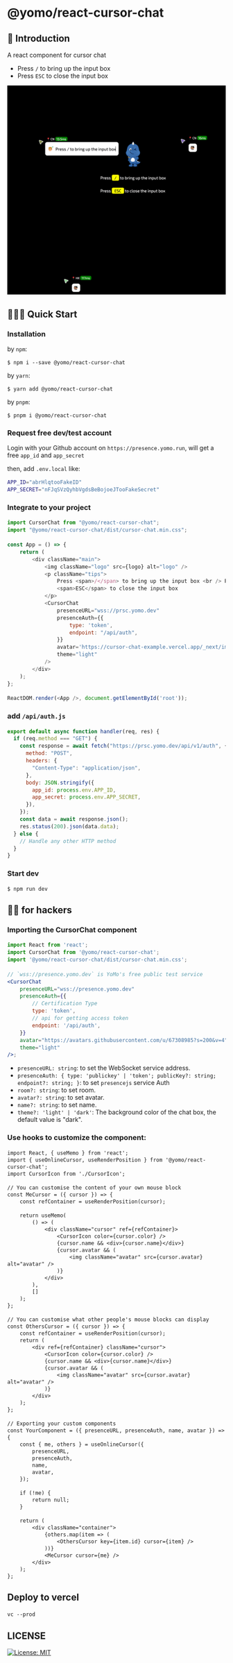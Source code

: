 # @yomo/react-cursor-chat

## 🧬 Introduction

A react component for cursor chat

-   Press `/` to bring up the input box
-   Press `ESC` to close the input box

![screenshot](screenshot.png)

## 🤹🏻‍♀️ Quick Start

### Installation

by `npm`:

```shell
$ npm i --save @yomo/react-cursor-chat
```

by `yarn`:

```shell
$ yarn add @yomo/react-cursor-chat
```

by `pnpm`:

```shell
$ pnpm i @yomo/react-cursor-chat
```

### Request free dev/test account

Login with your Github account on `https://presence.yomo.run`, will get a free `app_id` and `app_secret`

then, add `.env.local` like:

```bash
APP_ID="abrHlqtooFakeID"
APP_SECRET="nFJqSVzQyhbVgdsBeBojoeJTooFakeSecret"
```

### Integrate to your project

```javascript
import CursorChat from "@yomo/react-cursor-chat";
import "@yomo/react-cursor-chat/dist/cursor-chat.min.css";

const App = () => {
    return (
        <div className="main">
            <img className="logo" src={logo} alt="logo" />
            <p className="tips">
                Press <span>/</span> to bring up the input box <br /> Press{' '}
                <span>ESC</span> to close the input box
            </p>
            <CursorChat
                presenceURL="wss://prsc.yomo.dev"
                presenceAuth={{
                    type: 'token',
                    endpoint: "/api/auth",
                }}
                avatar='https://cursor-chat-example.vercel.app/_next/image?url=%2Flogo.png&w=256&q=75'
                theme="light"
            />
        </div>
    );
};

ReactDOM.render(<App />, document.getElementById('root'));
```

### add `/api/auth.js`

```javascript
export default async function handler(req, res) {
  if (req.method === "GET") {
    const response = await fetch("https://prsc.yomo.dev/api/v1/auth", {
      method: "POST",
      headers: {
        "Content-Type": "application/json",
      },
      body: JSON.stringify({
        app_id: process.env.APP_ID,
        app_secret: process.env.APP_SECRET,
      }),
    });
    const data = await response.json();
    res.status(200).json(data.data);
  } else {
    // Handle any other HTTP method
  }
}

```

### Start dev

```shell
$ npm run dev
```

## 🥷🏼 for hackers

### Importing the CursorChat component

```jsx
import React from 'react';
import CursorChat from '@yomo/react-cursor-chat';
import '@yomo/react-cursor-chat/dist/cursor-chat.min.css';

// `wss://presence.yomo.dev` is YoMo's free public test service 
<CursorChat
    presenceURL="wss://presence.yomo.dev"
    presenceAuth={{
        // Certification Type
        type: 'token',
        // api for getting access token
        endpoint: '/api/auth',
    }}
    avatar="https://avatars.githubusercontent.com/u/67308985?s=200&v=4"
    theme="light"
/>;
```

-   `presenceURL: string`: to set the WebSocket service address.
-   `presenceAuth: { type: 'publickey' | 'token'; publicKey?: string; endpoint?: string; }`: to set `presencejs` service Auth
-   `room?: string`: to set room.
-   `avatar?: string`: to set avatar.
-   `name?: string`: to set name.
-   `theme?: 'light' | 'dark'`: The background color of the chat box, the default value is "dark".

### Use hooks to customize the component:

```tsx
import React, { useMemo } from 'react';
import { useOnlineCursor, useRenderPosition } from '@yomo/react-cursor-chat';
import CursorIcon from './CursorIcon';

// You can customise the content of your own mouse block
const MeCursor = ({ cursor }) => {
    const refContainer = useRenderPosition(cursor);

    return useMemo(
        () => (
            <div className="cursor" ref={refContainer}>
                <CursorIcon color={cursor.color} />
                {cursor.name && <div>{cursor.name}</div>}
                {cursor.avatar && (
                    <img className="avatar" src={cursor.avatar} alt="avatar" />
                )}
            </div>
        ),
        []
    );
};

// You can customise what other people's mouse blocks can display
const OthersCursor = ({ cursor }) => {
    const refContainer = useRenderPosition(cursor);
    return (
        <div ref={refContainer} className="cursor">
            <CursorIcon color={cursor.color} />
            {cursor.name && <div>{cursor.name}</div>}
            {cursor.avatar && (
                <img className="avatar" src={cursor.avatar} alt="avatar" />
            )}
        </div>
    );
};

// Exporting your custom components
const YourComponent = ({ presenceURL, presenceAuth, name, avatar }) => {
    const { me, others } = useOnlineCursor({
        presenceURL,
        presenceAuth,
        name,
        avatar,
    });

    if (!me) {
        return null;
    }

    return (
        <div className="container">
            {others.map(item => (
                <OthersCursor key={item.id} cursor={item} />
            ))}
            <MeCursor cursor={me} />
        </div>
    );
};
```

## Deploy to vercel

`vc --prod`

## LICENSE

<a href="/LICENSE" target="_blank">
    <img alt="License: MIT" src="https://img.shields.io/badge/License-MIT-blue.svg" />
</a>
